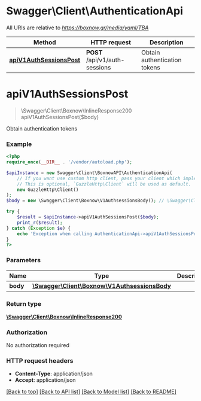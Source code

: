 # Swagger\Client\AuthenticationApi

All URIs are relative to *https://boxnow.gr/media/yaml/TBA*

Method | HTTP request | Description
------------- | ------------- | -------------
[**apiV1AuthSessionsPost**](AuthenticationApi.md#apiv1authsessionspost) | **POST** /api/v1/auth-sessions | Obtain authentication tokens

# **apiV1AuthSessionsPost**
> \Swagger\Client\Boxnow\InlineResponse200 apiV1AuthSessionsPost($body)

Obtain authentication tokens

### Example
```php
<?php
require_once(__DIR__ . '/vendor/autoload.php');

$apiInstance = new Swagger\Client\BoxnowAPI\AuthenticationApi(
    // If you want use custom http client, pass your client which implements `GuzzleHttp\ClientInterface`.
    // This is optional, `GuzzleHttp\Client` will be used as default.
    new GuzzleHttp\Client()
);
$body = new \Swagger\Client\Boxnow\V1AuthsessionsBody(); // \Swagger\Client\Boxnow\V1AuthsessionsBody | 

try {
    $result = $apiInstance->apiV1AuthSessionsPost($body);
    print_r($result);
} catch (Exception $e) {
    echo 'Exception when calling AuthenticationApi->apiV1AuthSessionsPost: ', $e->getMessage(), PHP_EOL;
}
?>
```

### Parameters

Name | Type | Description  | Notes
------------- | ------------- | ------------- | -------------
 **body** | [**\Swagger\Client\Boxnow\V1AuthsessionsBody**](../Model/V1AuthsessionsBody.md)|  | [optional]

### Return type

[**\Swagger\Client\Boxnow\InlineResponse200**](../Model/InlineResponse200.md)

### Authorization

No authorization required

### HTTP request headers

 - **Content-Type**: application/json
 - **Accept**: application/json

[[Back to top]](#) [[Back to API list]](../../README.md#documentation-for-api-endpoints) [[Back to Model list]](../../README.md#documentation-for-models) [[Back to README]](../../README.md)


